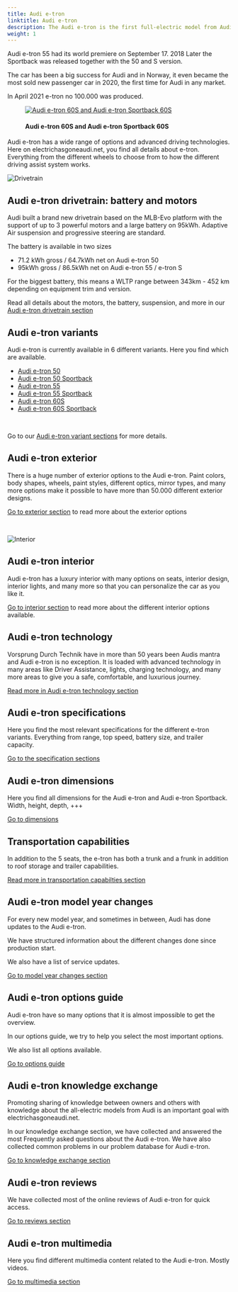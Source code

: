 ```yaml
---
title: Audi e-tron
linktitle: Audi e-tron
description: The Audi e-tron is the first full-electric model from Audi and is available in 6 variants. The sporty SUV combines the space and comfort of a typical luxury class automobile with a range suitable for everyday use, catapulting the driver into a new era with the electrical all-wheel drive.
weight: 1
---
```

<!-- markdownlint-disable MD033 -->

Audi e-tron 55 had its world premiere on September 17. 2018 Later the Sportback was released together with the 50 and S version.

The car has been a big success for Audi and in Norway, it even became the most sold new passenger car in 2020, the first time for Audi in any market.

In April 2021 e-tron no 100.000 was produced.

<figure>
    <a href="variants/variants1.jpg">
        <img src="variants/variants1s.jpg" alt="Audi e-tron 60S and Audi e-tron Sportback 60S" title="Audi e-tron 60S and Audi e-tron Sportback 60S">
    </a>
    <figcaption><h4>Audi e-tron 60S and Audi e-tron Sportback 60S</h4></figcaption>
</figure>

Audi e-tron has a wide range of options and advanced driving technologies. Here on electrichasgoneaudi.net, you find all details about e-tron. Everything from the different wheels to choose from to how the different driving assist system works.

![Drivetrain](drivetrain/motor/rear_motordual_schematics_2.jpg)

## Audi e-tron drivetrain: battery and motors

Audi built a brand new drivetrain based on the MLB-Evo platform with the support of up to 3 powerful motors and a large battery on 95kWh. Adaptive Air suspension and progressive steering are standard.

The battery is available in two sizes

- 71.2 kWh gross / 64.7kWh net on Audi e-tron 50
- 95kWh gross / 86.5kWh net on Audi e-tron 55 / e-tron S

For the biggest battery, this means a WLTP range between 343km - 452 km depending on equipment trim and version.

Read all details about the motors, the battery, suspension, and more in our [Audi e-tron drivetrain section](drivetrain)

## Audi e-tron variants

Audi e-tron is currently available in 6 different variants. Here you find which are available.

- [Audi e-tron 50](/models/e-tron/variants/#audi-e-tron-50)
- [Audi e-tron 50 Sportback](/models/e-tron/variants/#audi-e-tron-50-sportback)
- [Audi e-tron 55](/models/e-tron/variants/#audi-e-tron-55)
- [Audi e-tron 55 Sportback](/models/e-tron/variants/#audi-e-tron-55-sportback)
- [Audi e-tron 60S](/models/e-tron/variants/#audi-e-tron-60s)
- [Audi e-tron 60S Sportback](/models/e-tron/variants/#audi-e-tron-60s-sportback)

<br />

Go to our [Audi e-tron variant sections](variants) for more details.

## Audi e-tron exterior

There is a huge number of exterior options to the Audi e-tron. Paint colors, body shapes, wheels, paint styles, different optics, mirror types, and many more options make it possible to have more than 50.000 different exterior designs.

[Go to exterior section](exterior) to read more about the exterior options

<br/>

![Interior](interior/interior.jpg)

## Audi e-tron interior

Audi e-tron has a luxury interior with many options on seats, interior design, interior lights, and many more so that you can personalize the car as you like it.

[Go to interior section](interior) to read more about the different interior options available.

## Audi e-tron technology

Vorsprung Durch Technik have in more than 50 years been Audis mantra and Audi e-tron is no exception. It is loaded with advanced technology in many areas like Driver Assistance, lights, charging technology, and many more areas to give you a safe, comfortable, and luxurious journey.

[Read more in Audi e-tron technology section](technology)

## Audi e-tron specifications

Here you find the most relevant specifications for the different e-tron variants. Everything from range, top speed, battery size, and trailer capacity.

[Go to the specification sections](specifications)

## Audi e-tron dimensions

Here you find all dimensions for the Audi e-tron and Audi e-tron Sportback. Width, height, depth, +++

[Go to dimensions](dimensions)

## Transportation capabilities

In addition to the 5 seats, the e-tron has both a trunk and a frunk in addition to roof storage and trailer capabilities.

[Read more in transportation capabilties section](transportation)

## Audi e-tron model year changes

For every new model year, and sometimes in between, Audi has done updates to the Audi e-tron.

We have structured information about the different changes done since production start.

We also have a list of service updates.

[Go to model year changes section](mychanges)

## Audi e-tron options guide

Audi e-tron have so many options that it is almost impossible to get the overview.

In our options guide, we try to help you select the most important options.

We also list all options available.

[Go to options guide](optionguide)

## Audi e-tron knowledge exchange

Promoting sharing of knowledge between owners and others with knowledge about the all-electric models from Audi is an important goal with electrichasgoneaudi.net.

In our knowledge exchange section,  we have collected and answered the most Frequently asked questions about the Audi e-tron.
We have also collected common problems in our problem database for Audi e-tron.

[Go to knowledge exchange section](knowledgeexchange)

## Audi e-tron reviews

We have collected most of the online reviews of Audi e-tron for quick access.

[Go to reviews section](reviews)

## Audi e-tron multimedia

Here you find different multimedia content related to the Audi e-tron. Mostly videos.

[Go to multimedia section](multimedia)
